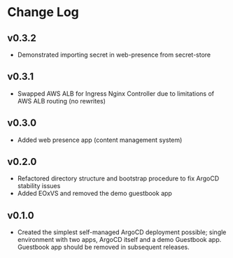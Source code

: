 # Change Log

## v0.3.2

- Demonstrated importing secret in web-presence from secret-store

## v0.3.1

- Swapped AWS ALB for Ingress Nginx Controller due to limitations of AWS ALB routing (no rewrites)

## v0.3.0

- Added web presence app (content management system)

## v0.2.0

- Refactored directory structure and bootstrap procedure to fix ArgoCD stability issues
- Added EOxVS and removed the demo guestbook app

## v0.1.0

- Created the simplest self-managed ArgoCD deployment possible; single environment with two apps, ArgoCD itself and a demo Guestbook app. Guestbook app should be removed in subsequent releases.
